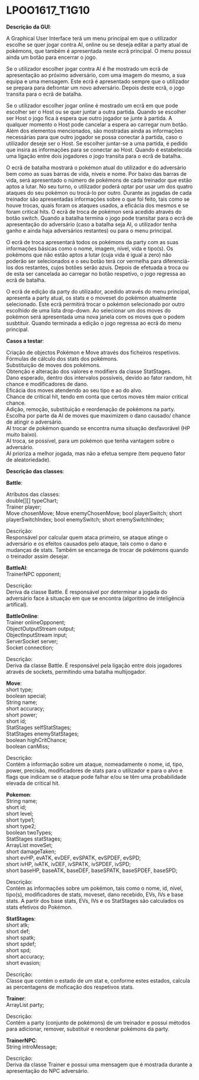 # LPOO1617_T1G10

**Descrição da GUI**:

A Graphical User Interface terá um menu principal em que o utilizador escolhe se quer jogar contra AI, online ou se deseja editar a party atual de pokémons, que também é apresentada neste ecrã principal. O menu possui ainda um botão para encerrar o jogo.

Se o utilizador escolher jogar contra AI é lhe mostrado um ecrã de apresentação ao próximo adversário, com uma imagem do mesmo, a sua equipa e uma mensagem. Este ecrã é apresentado sempre que o utilizador se prepara para defrontar um novo adversário. Depois deste ecrâ, o jogo transita para o ecrã de batalha.

Se o utilizador escolher jogar online é mostrado um ecrã em que pode escolher ser o Host ou se quer juntar a outra partida. Quando se escolher ser Host o jogo fica à espera que outro jogador se junte à partida. A qualquer momento o Host pode cancelar a espera ao carregar num botão. Além dos elementos mencionados, são mostradas ainda as informações necessárias para que outro jogador se possa conectar à partida, caso o utilizador deseje ser o Host. Se escolher juntar-se a uma partida, é pedido que insira as informações para se conectar ao Host. Quando é estabelecida uma ligação entre dois jogadores o jogo transita para o ecrâ de batalha.

O ecrã de batalha mostrará o pokémon atual do utilizador e do adversário bem como as suas barras de vida, níveis e nome. Por baixo das barras de vida, será apresentado o número de pokémons de cada treinador que estão aptos a lutar. No seu turno, o utilizador poderá optar por usar um dos quatro ataques do seu pokémon ou trocá-lo por outro. Durante as jogadas de cada treinador são apresentadas informações sobre o que foi feito, tais como se houve trocas, quais foram os ataques usados, a eficácia dos mesmos e se foram critical hits.
O ecrã de troca de pokémon será acedido através do botão switch. Quando a batalha termina o jogo pode transitar para o ecrã de apresentação do adversário (caso a batalha seja AI, o utilizador tenha ganho e ainda haja adversários restantes) ou para o menu principal.

O ecrã de troca apresentará todos os pokémons da party com as suas informações básicas como o nome, imagem, nível, vida e tipo(s). Os pokémons que não estão aptos a lutar (cuja vida é igual a zero) não poderão ser selecionados e o seu botão terá cor vermelha para diferenciá-los dos restantes, cujos botões serão azuis. Depois de efetuada a troca ou de esta ser cancelada ao carregar no botão respetivo, o jogo regressa ao ecrã de batalha.

O ecrã de edição da party do utilizador, acedido através do menu principal, apresenta a party atual, os stats e o moveset do pokémon atualmente selecionado. Este ecrã permitirá trocar o pokémon selecionado por outro escolhido de uma lista drop-down. Ao selecionar um dos moves do pokémon será apresentada uma nova janela com os moves que o podem susbtituir. Quando terminada a edição o jogo regressa ao ecrã do menu principal.





**Casos a testar**:

Criação de objectos Pokémon e Move através dos ficheiros respetivos.<br />
Fórmulas de cálculo dos stats dos pokémons.<br />
Substituição de moves dos pokémons.<br />
Obtenção e alteração dos valores e modifiers da classe StatStages.<br />
Dano esperado, dentro dos intervalos possíveis, devido ao fator random, hit chance e modificadores de dano.<br />
Eficácia dos moves atendendo ao seu tipo e ao do alvo.<br />
Chance de critical hit, tendo em conta que certos moves têm maior critical chance.<br />
Adição, remoção, substituição e reordenação de pokémons na party.<br />
Escolha por parte da AI de moves que maximizem o dano causado/ chance de atingir o adversário.<br />
AI trocar de pokémon quando se encontra numa situação desfavorável (HP muito baixo).<br />
AI troca, se possível, para um pokémon que tenha vantagem sobre o adversário.<br />
AI prioriza a melhor jogada, mas não a efetua sempre (tem pequeno fator de aleatoriedade).<br />

**Descrição das classes**:

__Battle__:<br />

Atributos das classes:<br />
double[][] typeChart;<br />
Trainer player;<br />
Move chosenMove;
Move enemyChosenMove;
bool playerSwitch;
short playerSwitchIndex;
bool enemySwitch;
short enemySwitchIndex;

Descrição:<br />
Responsável por calcular quem ataca primeiro, se ataque atinge o adversário e os efeitos causados
pelo ataque, tais como o dano e mudanças de stats. Também se encarrega de trocar de pokémons quando o treinador assim desejar.

__BattleAI__:<br />
TrainerNPC opponent;<br />

Descrição:<br />
Deriva da classe Battle. É responsável por determinar a jogada do adversário face à situação em que se encontra (algoritmo de inteligência artifical).

__BattleOnline__:<br />
Trainer onlineOpponent;<br />
ObjectOutputStream output;<br />
ObjectInputStream input;<br />
ServerSocket server;<br />
Socket connection;<br />

Descrição:<br />
Deriva da classe Battle. É responsável pela ligação entre dois jogadores através de sockets, permitindo uma batalha multijogador.

__Move__:<br />
short type;<br />
boolean special;<br />
String name;<br />
short accuracy;<br />
short power;<br />
short id;<br />
StatStages selfStatStages;<br />
StatStages enemyStatStages;<br />
boolean highCritChance;<br />
boolean canMiss;<br />

Descrição:<br />
Contém a informação sobre um ataque, nomeadamente o nome, id, tipo, power, precisão, modificadores de stats para o utilizador e para o alvo e flags que indicam se o ataque pode falhar e/ou se têm uma probabilidade elevada de critical hit.

__Pokemon__:<br />
String name;<br />
short id;<br />
short level;<br />
short type1;<br />
short type2;<br />
boolean twoTypes;<br />
StatStages statStages;<br />
ArrayList<Move> moveSet;<br />
short damageTaken;<br />
short evHP, evATK, evDEF, evSPATK, evSPDEF, evSPD;<br />
short ivHP, ivATK, ivDEF, ivSPATK, ivSPDEF, ivSPD;<br />
short baseHP, baseATK, baseDEF, baseSPATK, baseSPDEF, baseSPD;<br />

Descrição:<br />
Contém as informações sobre um pokémon, tais como o nome, id, nível, tipo(s), modificadores de stats, moveset, dano recebido, EVs, IVs e base stats. A partir dos base stats, EVs, IVs e os StatStages são calculados os stats efetivos do Pokémon.

__StatStages__:<br />
short atk;<br />
short def;<br />
short spatk;<br />
short spdef;<br />
short spd;<br />
short accuracy;<br />
short evasion;<br />

Descrição:<br />
Classe que contém o estado de um stat e, conforme estes estados, calcula as percentagens de moficação dos respetivos stats.

__Trainer__:<br />
ArrayList<Pokemon> party;<br />

Descrição:<br />
Contém a party (conjunto de pokémons) de um treinador e possui métodos para adicionar, remover, substituir e reordenar pokémons da party.

__TrainerNPC__:<br />
String introMessage;

Descrição:<br />
Deriva da classe Trainer e possui uma mensagem que é mostrada durante a apresentação do NPC adversário.






